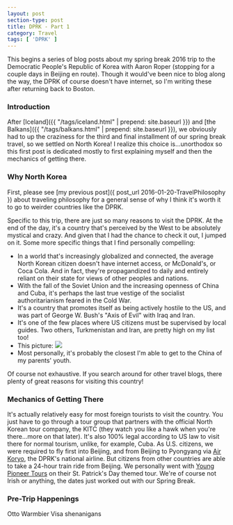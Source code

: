 ```yaml
---
layout: post
section-type: post
title: DPRK - Part 1
category: Travel
tags: [ 'DPRK' ]
---
```


This begins a series of blog posts about my spring break 2016 trip to the Democratic People's 
Republic of Korea with Aaron Roper (stopping for a couple days in Beijing en route).
Though it would've been nice to blog along the way, the DPRK of course doesn't have internet,
so I'm writing these after returning back to Boston.


### Introduction

After [Iceland]({{ "/tags/iceland.html" | prepend: site.baseurl }}) and
[the Balkans]({{ "/tags/balkans.html" | prepend: site.baseurl }}),
we obviously had to up the craziness for the
third and final installment of our spring break travel, so we settled on North Korea! 
I realize this choice is...unorthodox so this first post is dedicated mostly to first explaining
myself and then the mechanics of getting there.

### Why North Korea

First, please see
[my previous post]({ post_url 2016-01-20-TravelPhilosophy })
about traveling philosophy for a general sense of why I think it's worth it to go to
weirder countries like the DPRK.

Specific to this trip, there are just so many reasons to visit the DPRK. At the end of the day,
it's a country that's perceived by the West to be absolutely mystical and crazy. And given that
I had the chance to check it out, I jumped on it. Some more specific things that I find personally
compelling:

+ In a world that's increasingly globalized and connected, the average North Korean citizen
doesn't have internet access, or McDonald's, or Coca Cola. And in fact, they're propagandized
to daily and entirely reliant on their state for views of other peoples and nations.
+ With the fall of the Soviet Union and the increasing openness of China and Cuba, it's perhaps the
last true vestige of the socialist authoritarianism feared in the Cold War.
+ It's a country that promotes itself as being actively hostile to the US, and was part of
George W. Bush's "Axis of Evil" with Iraq and Iran.
+ It's one of the few places where US citizens must be supervised by local guides. Two others,
Turkmenistan and Iran, are pretty high on my list too!
+ This picture:
![](http://cdn.citylab.com/media/img/citylab/legacy/2012/12/18/north%20korea%20satellite%20nasa%20lights%20OLD.JPG)
+ Most personally, it's probably the closest I'm able to get to the China of my parents' youth.

Of course not exhaustive. If you search around for other travel blogs, there plenty of
great reasons for visiting this country!

### Mechanics of Getting There
It's actually relatively easy for most foreign tourists to visit the country. You 
just have to go through a tour group that partners with the official North Korean
tour company, the KITC (they watch you like a hawk when you're there...more on that
later). It's also 100% legal according to US law
to visit there for normal tourism, unlike, for example, Cuba.
As U.S. citizens, we were required to fly first into Beijing, and from Beijing to Pyongyang via 
[Air Koryo](http://www.airkoryo.org/), the DPRK's national airline.
But citizens from other countries are able to take a 24-hour train ride from Beijing.
We personally went with
[Young Pioneer Tours](http://www.youngpioneertours.com/) on their St. Patrick's Day
themed tour. We're of course not Irish or anything, the dates just worked out with our
Spring Break.

### Pre-Trip Happenings



Otto Warmbier
Visa shenanigans
